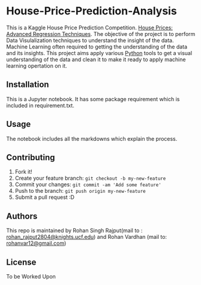 
# House-Price-Prediction-Analysis

This is a Kaggle House Price Prediction Competition. [House Prices: Advanced Regression Techniques](https://www.kaggle.com/c/house-prices-advanced-regression-techniques). The objective of the project is to perform Data Visulalization techniques to understand the insight of the data. Machine Learning often required to getting the understanding of the data and its insights. This project aims apply various [Python](https://www.python.org/) tools to get a visual understanding of the data and clean it to make it ready to apply machine learning opertation on it.
## Installation
This is a Jupyter notebook. It has some package requirement which is included in requirement.txt.  
## Usage
The notebook includes all the markdowns which explain the process. 
## Contributing
1. Fork it!
2. Create your feature branch: `git checkout -b my-new-feature`
3. Commit your changes: `git commit -am 'Add some feature'`
4. Push to the branch: `git push origin my-new-feature`
5. Submit a pull request :D
## Authors
This repo is maintained by Rohan Singh Rajput(mail to : rohan_rajput2804@knights.ucf.edu) and Rohan Vardhan (mail to: rohanvar12@gmail.com)
## License
To be Worked Upon
